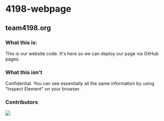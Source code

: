 # 4198-webpage
## team4198.org
### What this is:
This is our website code. It's here so we can deploy our page via GitHub pages.
### What this isn't
Confidential. You can see essentially all the same information by using "Inspect Element" on your browser.


### Contributors
<a href="https://github.com/4198-programmers/4198-webpage/graphs/contributors">
  <img src="https://contrib.rocks/image?repo=4198-programmers/4198-webpage" />
</a>
